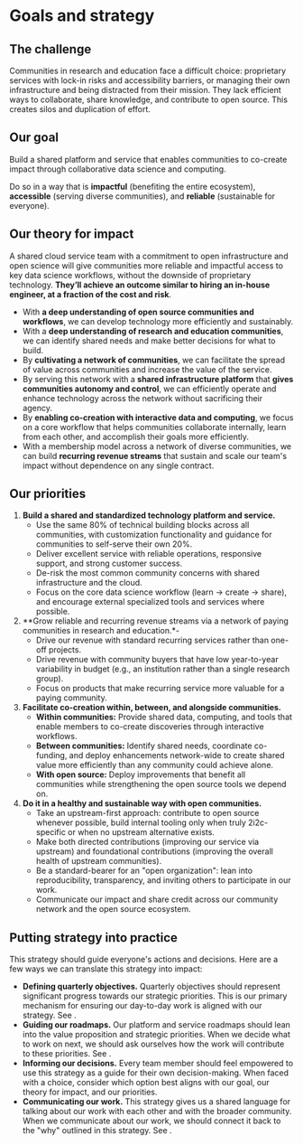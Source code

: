 # Goals and strategy

## The challenge

Communities in research and education face a difficult choice: proprietary services with lock-in risks and accessibility barriers, or managing their own infrastructure and being distracted from their mission. They lack efficient ways to collaborate, share knowledge, and contribute to open source. This creates silos and duplication of effort.

## Our goal

Build a shared platform and service that enables communities to co-create impact through collaborative data science and computing.

Do so in a way that is **impactful** (benefiting the entire ecosystem), **accessible** (serving diverse communities), and **reliable** (sustainable for everyone).

## Our theory for impact

A shared cloud service team with a commitment to open infrastructure and open science will give communities more reliable and impactful access to key data science workflows, without the downside of proprietary technology. **They’ll achieve an outcome similar to hiring an in-house engineer, at a fraction of the cost and risk**.

- With **a deep understanding of open source communities and workflows**, we can develop technology more efficiently and sustainably.
- With a **deep understanding of research and education communities**, we can identify shared needs and make better decisions for what to build.
- By **cultivating a network of communities**, we can facilitate the spread of value across communities and increase the value of the service.
- By serving this network with a **shared infrastructure platform** that **gives communities autonomy and control**, we can efficiently operate and enhance technology across the network without sacrificing their agency.
- By **enabling co-creation with interactive data and computing**, we focus on a core workflow that helps communities collaborate internally, learn from each other, and accomplish their goals more efficiently.
- With a membership model across a network of diverse communities, we can build **recurring revenue streams** that sustain and scale our team's impact without dependence on any single contract.

## Our priorities

1. **Build a shared and standardized technology platform and service.**
   - Use the same 80% of technical building blocks across all communities, with customization functionality and guidance for communities to self-serve their own 20%.
   - Deliver excellent service with reliable operations, responsive support, and strong customer success.
   - De-risk the most common community concerns with shared infrastructure and the cloud.
   - Focus on the core data science workflow (learn → create → share), and encourage external specialized tools and services where possible.  
2. **Grow reliable and recurring revenue streams via a network of paying communities in research and education.*-
   - Drive our revenue with standard recurring services rather than one-off projects.  
   - Drive revenue with community buyers that have low year-to-year variability in budget (e.g., an institution rather than a single research group).  
   - Focus on products that make recurring service more valuable for a paying community.  
3. **Facilitate co-creation within, between, and alongside communities.**
   - **Within communities:** Provide shared data, computing, and tools that enable members to co-create discoveries through interactive workflows.
   - **Between communities:** Identify shared needs, coordinate co-funding, and deploy enhancements network-wide to create shared value more efficiently than any community could achieve alone.
   - **With open source:** Deploy improvements that benefit all communities while strengthening the open source tools we depend on.  
4. **Do it in a healthy and sustainable way with open communities.**
   - Take an upstream-first approach: contribute to open source whenever possible, build internal tooling only when truly 2i2c-specific or when no upstream alternative exists.
   - Make both directed contributions (improving our service via upstream) and foundational contributions (improving the overall health of upstream communities).
   - Be a standard-bearer for an "open organization": lean into reproducibility, transparency, and inviting others to participate in our work.
   - Communicate our impact and share credit across our community network and the open source ecosystem.

## Putting strategy into practice

This strategy should guide everyone's actions and decisions.
Here are a few ways we can translate this strategy into impact:

- **Defining quarterly objectives.** Quarterly objectives should represent significant progress towards our strategic priorities. This is our primary mechanism for ensuring our day-to-day work is aligned with our strategy. See [](#quarterly-objectives).
- **Guiding our roadmaps.** Our platform and service roadmaps should lean into the value proposition and strategic priorities. When we decide what to work on next, we should ask ourselves how the work will contribute to these priorities. See [](../product-and-services/overview.md).
- **Informing our decisions.** Every team member should feel empowered to use this strategy as a guide for their own decision-making. When faced with a choice, consider which option best aligns with our goal, our theory for impact, and our priorities.
- **Communicating our work.** This strategy gives us a shared language for talking about our work with each other and with the broader community. When we communicate about our work, we should connect it back to the "why" outlined in this strategy. See [](../marketing/strategy.md).
